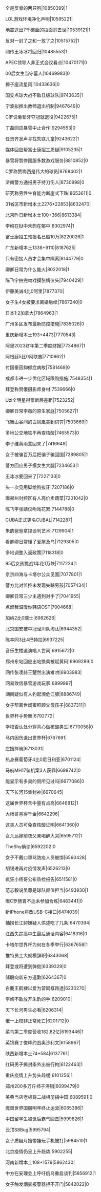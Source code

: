 全是反骨的两只狗|10850399|1

LOL游戏环境净化声明|10595221|

地震送出7千碗面的拉面哥去世|10539121|1

反对一封了之和一放了之|10515752|1

网传王冰冰将回归|10485553|1

APEC领导人非正式会议看点|10470171|0

00后女生当守墓人|10469983|0

狮子座流星雨|10433636|0

国安点球大战不敌县级球队|9743635|1

宁波拟推出教师退出机制|9467649|0

C罗说葡萄牙夺冠就退役|9422675|1

丁磊回应暴雪中止合作|9294553|0

任贤齐发声寻找失联儿童|9243622|1

媒体回应帮富士康招工质疑|9105235|1

暴雪将暂停国服多数游戏服务|8810852|0

C罗称赞梅西是伟大的球员|8768402|1

济南警方通报男子持刀伤人|8730998|0

研究称男性生育能力断崖式下跌|8653611|0

31省区市新增本土2276+22853|8632470|

北京昨日新增本土100+366|8613384|

李峋在狱中朱韵在郁中|8302974|1

富士康招工预报名已超10万|8220026|1

广东新增本土1338+9110|8187625|

只有密接人员才会集中隔离|8144779|0

卿卿日常为什么能火|8022018|1

陈飞宇拍完吻戏摸张婧仪头|7940429|1

伊藤美诚4比0阿里|7877370|

女子生4女被要求离婚后续|7867240|0

日本1:2加拿大|7864963|1

广州多区发布最新防控措施|7835026|0

重庆新增本土193+4473|7770543|

阿里2023财年第二季度财报|7734867|1

阿根廷5比0阿联酋|7710662|1

付国豪因抑郁症病故|7581469|0

成都市进一步优化区域限购措施|7548354|1

拜登称赞俄摄影师身材|7539666|0

Uzi全明星得票断层差距|7523252|

卿卿日常李薇的原生家庭|7505627|1

飞舞山谷间的白凤凰美到词穷|7503669|1

多地公交地铁不再查核酸|7465573|0

李子维黄雨萱回来了|7416648|

女子被骗百万后把骗子骗回国|7289805|1

警方回应男子摸女生大腿|7234653|1

王冰冰要回来了|7227133|0

头一次见用脚给狗拔牙|7207186|0

曝郑州封控区有人高价卖蔬菜|7201042|0

陈飞宇张婧仪吻戏花絮|7144788|0

CUBA正式更名CUBAL|7142287|

朱韵爸爸拿捏谈判艺术|7129904|1

看卿卿日常懂了爱屋及乌|7129305|0

多地调整入返政策|7118318|0

95后女孩挑战1年花1万块|7117224|1

京京四海与卡塔尔公众见面|7077801|1

警方比对监控未发现失踪男孩|7057434|1

卿卿日常三少主遇到对手了|7041955|

点燃我温暖你韩语OST|7004668|

加纳2比0瑞士|6982626|

北京国安被中冠泾川队淘汰|6944352|

陈幸同3比4巴特拉|6937225|

音乐生楼道演唱人世间|6915672|0

郑州东站回应出站换乘被赋黄码|6909289|0

网传张凌赫王楚然出演难哄|6903983|

网易致信暴雪游戏玩家|6899997|

湖南疑似有人钓起濒危江豚|6886749|

女子帮离世闺蜜照顾父母孩子|6837311|1

世界杯手势舞|6792772|

学校否认处分穿背心做核酸男生|6770058|0

马内因伤退出世界杯|6767691|

庄嫂摔碗|6713031|

热身赛葡萄牙4比0尼日利亚|6701124|

马航MH17坠机案3人获罪|6698742|0

能显示有多臭的厕所见过吗|6677086|0

天下长河15集封神|6670645|

这届世界杯含中量有点高|6646812|1

大杨哥喜得千金|6642296|

这类人员可免查核酸证明|6641360|0

女儿远嫁前夜父亲喝醉大哭|6595712|1

TheShy确诊|6592202|0

女子不戴口罩骂防疫人员被绑|6560428|

胡锡进再对疫情发声|6526213|0

疯狂小杨哥公布质检报告|6511581|0

范志毅说吴尊是球队颜值担当|6493930|1

曝C罗肠胃不适未参加合练|6483441|0

新iPhone将改USB-C接口|6474039|

捕捞长江鲟嫌疑人供述吃了几条|6470394|

江西失踪高中生最后通话内容|6418316|0

卡塔尔世界杯为何在冬季举行|6367658|1

推特员工大规模辞职|6343068|

拜登或将遭到弹劾|6339329|0

储殷向新东方道歉|6264367|0

白鹿王鹤棣以爱为营同框路透|6230270|

李峋不敢放开朱韵的手|6209010|

天下长河男生必看|6206314|

俄一上校非正常死亡|6201712|0

菜鸟第二季度营收182.82亿|6193446|1

英锦赛丁俊晖约战奥沙利文|6158967|

陕西新增本土74+584|6137761|

红码男子撕封条外出被行拘|6122463|1

重庆疫情上升势头趋缓|6101256|1

郑州200多万斤柿子滞销|6099479|0

美典当店老板将二战相册捐中国|6089591|0

魔兽世界国服明年终止运营|6065386|1

中国留学生被讹后霸气回击|5999826|1

云顶S8Bug|5995794|

女子质疑月嫂带娃玩手机被打|5984510|1

北京疫情仍呈上升趋势|5902255|

河南新增本土108+1579|5862430|

中方在安理会上呼吁俄乌重启谈判|5856912|1

女子触发烟雾报警器拒不开门|5842022|0

